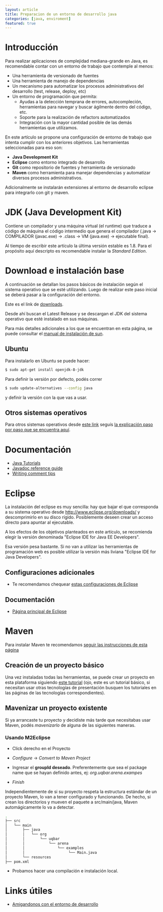 ```yaml
---
layout: article
title: Preparacion de un entorno de desarrollo java
categories: [java, enviroment]
featured: true
---
```



# Introducción

Para realizar aplicaciones de complejidad mediana-grande en Java, es recomendable contar con un entorno de trabajo que contemple al menos:

-   Una herramienta de versionado de fuentes
-   Una herramienta de manejo de dependencias
-   Un mecanismo para automatizar los procesos administrativos del desarrollo (test, release, deploy, etc)
-   Un entorno de programación que permita:
    -   Ayudas a la detección temprana de errores, autocompleción, herramientas para navegar y buscar ágilmente dentro del código, etc.
    -   Soporte para la realización de refactors automatizados
    -   Integración con la mayor cantidad posible de las demás herramientas que utilizamos.

En este artículo se propone una configuración de entorno de trabajo que intenta cumplir con los anteriores objetivos. Las herramientas seleccionadas para eso son:

-   **Java Development Kit**
-   **Eclipse** como entorno integrado de desarrollo
-   **Git** como repositorio de fuentes y herramienta de versionado
-   **Maven** como herramienta para manejar dependencias y automatizar diversos procesos administrativos.

Adicionalmente se instalarán extensiones al entorno de desarrollo eclipse para integrarlo con git y maven.

# JDK (Java Development Kit)

Contiene un compilador y una máquina virtual (el runtime) que traduce a código de máquina el código intermedio que genera el compilador (.java → COMPILADOR (javac.exe) → .class → VM (java.exe) → ejecutable final).

Al tiempo de escribir este artículo la última versión estable es 1.8. Para el propósito aquí descripto es recomendable instalar la *Standard Edition*.

# Download e instalación base

A continuación se detallan los pasos básicos de instalación según el sistema operativo que se esté utilizando. Luego de realizar este paso inicial se deberá pasar a la configuración del entorno.

Este es el link de [downloads](http://www.oracle.com/technetwork/java/javase/downloads/index.html).

Desde ahí buscan el Latest Release y se descargan el JDK del sistema operativo que esté instalado en sus máquinas.

Para más detalles adicionales a los que se encuentran en esta página, se puede consultar el [manual de instalación de sun](http://java.sun.com/javase/6/webnotes/install/index.html).

## Ubuntu

Para instalarlo en Ubuntu se puede hacer:
``` bash
$ sudo apt-get install openjdk-8-jdk
```

Para definir la versión por defecto, podés correr 
``` bash
$ sudo update-alternatives --config java
```

y definir la versión con la que vas a usar.

## Otros sistemas operativos

Para otros sistemas operativos desde [este link](http://www.oracle.com/technetwork/java/javase/downloads/index.html) seguís [la explicación paso por paso que se encuentra aquí](http://docs.oracle.com/javase/8/docs/technotes/guides/install/install_overview.html).

# Documentación

-   [Java Tutorials](http://java.sun.com/docs/books/tutorial/)
-   [Javadoc reference guide](https://docs.oracle.com/javase/8/docs/technotes/tools/windows/javadoc.html)
-   [Writing comment tips](http://java.sun.com/j2se/javadoc/writingdoccomments/index.html)


# Eclipse

La instalación del eclipse es muy sencilla: hay que bajar el que corresponda a su sistema operativo desde <http://www.eclipse.org/downloads/> y descomprimirlo en su disco rígido. Posiblemente deseen crear un acceso directo para apuntar al ejecutable. 

A los efectos de los objetivos planteados en este artículo, se recomienda elegir la versión denominada "Eclipse IDE for Java EE Developers".

Esa versión pesa bastante. Si no van a utilizar las herramientas de programación web es posible utilizar la versión más liviana "Eclipse IDE for Java Developers".


## Configuraciones adicionales

-    Te recomendamos chequear [estas configuraciones de Eclipse](/wiki/articles/configuraciones-generales-para-cualquier-eclipse.html)


## Documentación

-   [Página principal de Eclipse](http://www.eclipse.org/)


# Maven

Para instalar Maven te recomendamos [seguir las instrucciones de esta página](/wiki/articles/guia-de-instalacion-de-maven.html)


## Creación de un proyecto básico

Una vez instaladas todas las herramientas, se puede crear un proyecto en esta plataforma siguiendo [este tutorial](creacion-de-un-proyecto-maven-basico.html) (ojo, este es un tutorial básico, si necesitan usar otras tecnologías de presentación busquen los tutoriales en las páginas de las tecnologías correspondientes).

## Mavenizar un proyecto existente

Si ya arrancaste tu proyecto y decidiste más tarde que necesitabas usar Maven, podés *mavenizarlo* de alguna de las siguientes maneras.

### Usando M2Eclipse

-   Click derecho en el Proyecto

<!-- -->

-   *Configure* -&gt; *Convert to Maven Project*

<!-- -->

-   Ingresar el **groupId deseado**. Preferentemente que sea el package name que se hayan definido antes, ej: *org.uqbar.arena.exampes*

<!-- -->

-   *Finish*

Independientemente de si su proyecto respeta la estructura estándar de un proyecto Maven, lo van a tener configurado y funcionando. De hecho, si crean los directorios y mueven el paquete a src/main/java, Maven automágicamente lo va a detectar.

``` bash
.
├── src
│   └── main
│       ├── java
│       │   └── org
│       │       └── uqbar
│       │           └── arena
│       │               └── examples
│       │                    └── Main.java
│       └── resources
├── pom.xml
```

<!-- -->

-   Probamos hacer una compilación e instalación local.


# Links útiles

-   [Amigandonos con el entorno de desarrollo](amigandonos-con-el-entorno-de-desarrollo.html)

